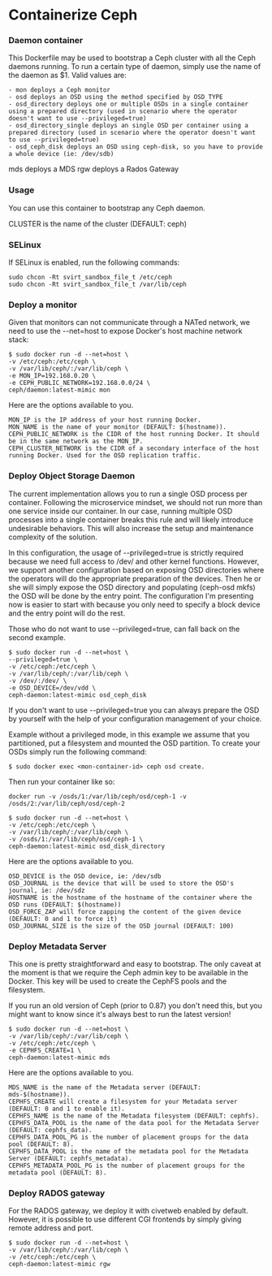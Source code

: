# Containerize Ceph

### Daemon container
This Dockerfile may be used to bootstrap a Ceph cluster with all the Ceph daemons running. To run a certain type of daemon, simply use the name of the daemon as $1. Valid values are:
```
- mon deploys a Ceph monitor
- osd deploys an OSD using the method specified by OSD_TYPE
- osd_directory deploys one or multiple OSDs in a single container using a prepared directory (used in scenario where the operator doesn't want to use --privileged=true)
- osd_directory_single deploys an single OSD per container using a prepared directory (used in scenario where the operator doesn't want to use --privileged=true)
- osd_ceph_disk deploys an OSD using ceph-disk, so you have to provide a whole device (ie: /dev/sdb)
```

mds deploys a MDS
rgw deploys a Rados Gateway

### Usage
You can use this container to bootstrap any Ceph daemon.

CLUSTER is the name of the cluster (DEFAULT: ceph)
### SELinux
If SELinux is enabled, run the following commands:
```
sudo chcon -Rt svirt_sandbox_file_t /etc/ceph
sudo chcon -Rt svirt_sandbox_file_t /var/lib/ceph
```
### Deploy a monitor
Given that monitors can not communicate through a NATed network, we need to use the --net=host to expose Docker's host machine network stack:
```
$ sudo docker run -d --net=host \
-v /etc/ceph:/etc/ceph \
-v /var/lib/ceph/:/var/lib/ceph \
-e MON_IP=192.168.0.20 \
-e CEPH_PUBLIC_NETWORK=192.168.0.0/24 \
ceph/daemon:latest-mimic mon
```
Here are the options available to you.
```
MON_IP is the IP address of your host running Docker.
MON_NAME is the name of your monitor (DEFAULT: $(hostname)).
CEPH_PUBLIC_NETWORK is the CIDR of the host running Docker. It should be in the same network as the MON_IP.
CEPH_CLUSTER_NETWORK is the CIDR of a secondary interface of the host running Docker. Used for the OSD replication traffic.
```
### Deploy Object Storage Daemon

The current implementation allows you to run a single OSD process per container. Following the microservice mindset, we should not run more than one service inside our container. In our case, running multiple OSD processes into a single container breaks this rule and will likely introduce undesirable behaviors. This will also increase the setup and maintenance complexity of the solution.

In this configuration, the usage of --privileged=true is strictly required because we need full access to /dev/ and other kernel functions. However, we support another configuration based on exposing OSD directories where the operators will do the appropriate preparation of the devices. Then he or she will simply expose the OSD directory and populating (ceph-osd mkfs) the OSD will be done by the entry point. The configuration I'm presenting now is easier to start with because you only need to specify a block device and the entry point will do the rest.

Those who do not want to use --privileged=true, can fall back on the second example.
```
$ sudo docker run -d --net=host \
--privileged=true \
-v /etc/ceph:/etc/ceph \
-v /var/lib/ceph/:/var/lib/ceph \
-v /dev/:/dev/ \
-e OSD_DEVICE=/dev/vdd \
ceph-daemon:latest-mimic osd_ceph_disk
```
If you don't want to use --privileged=true you can always prepare the OSD by yourself with the help of your configuration management of your choice.

Example without a privileged mode, in this example we assume that you partitioned, put a filesystem and mounted the OSD partition. To create your OSDs simply run the following command:
```
$ sudo docker exec <mon-container-id> ceph osd create.
```
Then run your container like so:
```
docker run -v /osds/1:/var/lib/ceph/osd/ceph-1 -v /osds/2:/var/lib/ceph/osd/ceph-2
```
```
$ sudo docker run -d --net=host \
-v /etc/ceph:/etc/ceph \
-v /var/lib/ceph/:/var/lib/ceph \
-v /osds/1:/var/lib/ceph/osd/ceph-1 \
ceph-daemon:latest-mimic osd_disk_directory
```
Here are the options available to you.
```
OSD_DEVICE is the OSD device, ie: /dev/sdb
OSD_JOURNAL is the device that will be used to store the OSD's journal, ie: /dev/sdz
HOSTNAME is the hostname of the hostname of the container where the OSD runs (DEFAULT: $(hostname))
OSD_FORCE_ZAP will force zapping the content of the given device (DEFAULT: 0 and 1 to force it)
OSD_JOURNAL_SIZE is the size of the OSD journal (DEFAULT: 100)
```
### Deploy Metadata Server

This one is pretty straightforward and easy to bootstrap. The only caveat at the moment is that we require the Ceph admin key to be available in the Docker. This key will be used to create the CephFS pools and the filesystem.

If you run an old version of Ceph (prior to 0.87) you don't need this, but you might want to know since it's always best to run the latest version!
```
$ sudo docker run -d --net=host \
-v /var/lib/ceph/:/var/lib/ceph \
-v /etc/ceph:/etc/ceph \
-e CEPHFS_CREATE=1 \
ceph-daemon:latest-mimic mds
```
Here are the options available to you.
```
MDS_NAME is the name of the Metadata server (DEFAULT: mds-$(hostname)).
CEPHFS_CREATE will create a filesystem for your Metadata server (DEFAULT: 0 and 1 to enable it).
CEPHFS_NAME is the name of the Metadata filesystem (DEFAULT: cephfs).
CEPHFS_DATA_POOL is the name of the data pool for the Metadata Server (DEFAULT: cephfs_data).
CEPHFS_DATA_POOL_PG is the number of placement groups for the data pool (DEFAULT: 8).
CEPHFS_DATA_POOL is the name of the metadata pool for the Metadata Server (DEFAULT: cephfs_metadata).
CEPHFS_METADATA_POOL_PG is the number of placement groups for the metadata pool (DEFAULT: 8).
```
### Deploy RADOS gateway
For the RADOS gateway, we deploy it with civetweb enabled by default. However, it is possible to use different CGI frontends by simply giving remote address and port.
```
$ sudo docker run -d --net=host \
-v /var/lib/ceph/:/var/lib/ceph \
-v /etc/ceph:/etc/ceph \
ceph-daemon:latest-mimic rgw
```
